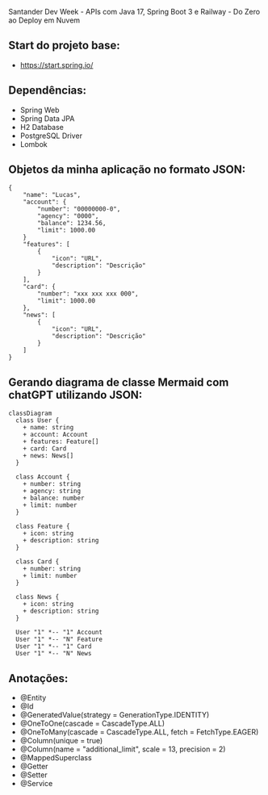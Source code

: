 Santander Dev Week - APIs com Java 17, Spring Boot 3 e Railway - Do Zero ao Deploy em Nuvem

## Start do projeto base:

- https://start.spring.io/

## Dependências:

- Spring Web
- Spring Data JPA
- H2 Database
- PostgreSQL Driver
- Lombok

## Objetos da minha aplicação no formato JSON:

```
{
	"name": "Lucas",
	"account": {
		"number": "00000000-0",
		"agency": "0000",
		"balance": 1234.56,
		"limit": 1000.00
	}
	"features": [
		{
			"icon": "URL",
			"description": "Descrição"
		}
	],
	"card": {
		"number": "xxx xxx xxx 000",
		"limit": 1000.00
	},
	"news": [
		{
			"icon": "URL",
			"description": "Descrição"
		}
	]
}
```

## Gerando diagrama de classe Mermaid com chatGPT utilizando JSON:

```mermaid
classDiagram
  class User {
    + name: string
    + account: Account
    + features: Feature[]
    + card: Card
    + news: News[]
  }

  class Account {
    + number: string
    + agency: string
    + balance: number
    + limit: number
  }

  class Feature {
    + icon: string
    + description: string
  }

  class Card {
    + number: string
    + limit: number
  }

  class News {
    + icon: string
    + description: string
  }

  User "1" *-- "1" Account
  User "1" *-- "N" Feature
  User "1" *-- "1" Card
  User "1" *-- "N" News
```

## Anotações:

- @Entity
- @Id
- @GeneratedValue(strategy = GenerationType.IDENTITY)
- @OneToOne(cascade = CascadeType.ALL)
- @OneToMany(cascade = CascadeType.ALL, fetch = FetchType.EAGER)
- @Column(unique = true)
- @Column(name = "additional_limit", scale = 13, precision = 2)
- @MappedSuperclass
- @Getter
- @Setter
- @Service